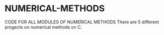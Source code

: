 # NUMERICAL-METHODS
CODE FOR ALL MODULES OF NUMERICAL METHODS
There are 5 different progects on numerical methods on C.
